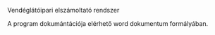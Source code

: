 Vendéglátóipari elszámoltató rendszer

A program dokumántációja elérhető word dokumentum formályában.
